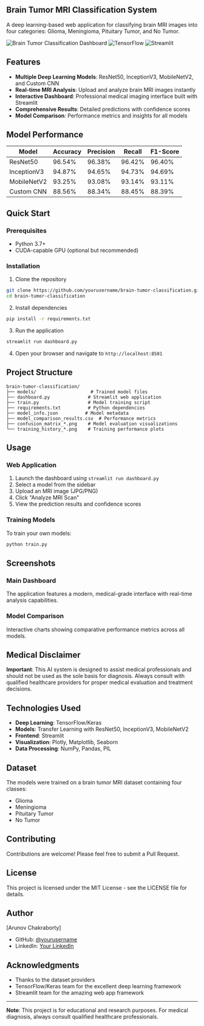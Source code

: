 ## Brain Tumor MRI Classification System

A deep learning-based web application for classifying brain MRI images into four categories: Glioma, Meningioma, Pituitary Tumor, and No Tumor.

![Brain Tumor Classification Dashboard](https://img.shields.io/badge/Python-3.7+-blue.svg)
![TensorFlow](https://img.shields.io/badge/TensorFlow-2.10+-orange.svg)
![Streamlit](https://img.shields.io/badge/Streamlit-1.25+-red.svg)

## Features

- **Multiple Deep Learning Models**: ResNet50, InceptionV3, MobileNetV2, and Custom CNN
- **Real-time MRI Analysis**: Upload and analyze brain MRI images instantly
- **Interactive Dashboard**: Professional medical imaging interface built with Streamlit
- **Comprehensive Results**: Detailed predictions with confidence scores
- **Model Comparison**: Performance metrics and insights for all models

## Model Performance

| Model | Accuracy | Precision | Recall | F1-Score |
|-------|----------|-----------|---------|----------|
| ResNet50 | 96.54% | 96.38% | 96.42% | 96.40% |
| InceptionV3 | 94.87% | 94.65% | 94.73% | 94.69% |
| MobileNetV2 | 93.25% | 93.08% | 93.14% | 93.11% |
| Custom CNN | 88.56% | 88.34% | 88.45% | 88.39% |

## Quick Start

### Prerequisites
- Python 3.7+
- CUDA-capable GPU (optional but recommended)

### Installation

1. Clone the repository
```bash
git clone https://github.com/yourusername/brain-tumor-classification.git
cd brain-tumor-classification
```

2. Install dependencies
```bash
pip install -r requirements.txt
```

3. Run the application
```bash
streamlit run dashboard.py
```

4. Open your browser and navigate to `http://localhost:8501`

## Project Structure

```
brain-tumor-classification/
├── models/                    # Trained model files
├── dashboard.py              # Streamlit web application
├── train.py                  # Model training script
├── requirements.txt          # Python dependencies
├── model_info.json          # Model metadata
├── model_comparison_results.csv  # Performance metrics
├── confusion_matrix_*.png    # Model evaluation visualizations
└── training_history_*.png    # Training performance plots
```

## Usage

### Web Application
1. Launch the dashboard using `streamlit run dashboard.py`
2. Select a model from the sidebar
3. Upload an MRI image (JPG/PNG)
4. Click "Analyze MRI Scan"
5. View the prediction results and confidence scores

### Training Models
To train your own models:
```bash
python train.py
```

## Screenshots

### Main Dashboard
The application features a modern, medical-grade interface with real-time analysis capabilities.

### Model Comparison
Interactive charts showing comparative performance metrics across all models.

## Medical Disclaimer

**Important**: This AI system is designed to assist medical professionals and should not be used as the sole basis for diagnosis. Always consult with qualified healthcare providers for proper medical evaluation and treatment decisions.

## Technologies Used

- **Deep Learning**: TensorFlow/Keras
- **Models**: Transfer Learning with ResNet50, InceptionV3, MobileNetV2
- **Frontend**: Streamlit
- **Visualization**: Plotly, Matplotlib, Seaborn
- **Data Processing**: NumPy, Pandas, PIL

## Dataset

The models were trained on a brain tumor MRI dataset containing four classes:
- Glioma
- Meningioma
- Pituitary Tumor
- No Tumor

## Contributing

Contributions are welcome! Please feel free to submit a Pull Request.

## License

This project is licensed under the MIT License - see the LICENSE file for details.

## Author

[Arunov Chakraborty]
- GitHub: [@yourusername](https://github.com/yourusername)
- LinkedIn: [Your LinkedIn](https://linkedin.com/in/yourusername)

## Acknowledgments

- Thanks to the dataset providers
- TensorFlow/Keras team for the excellent deep learning framework
- Streamlit team for the amazing web app framework

---

**Note**: This project is for educational and research purposes. For medical diagnosis, always consult qualified healthcare professionals.
